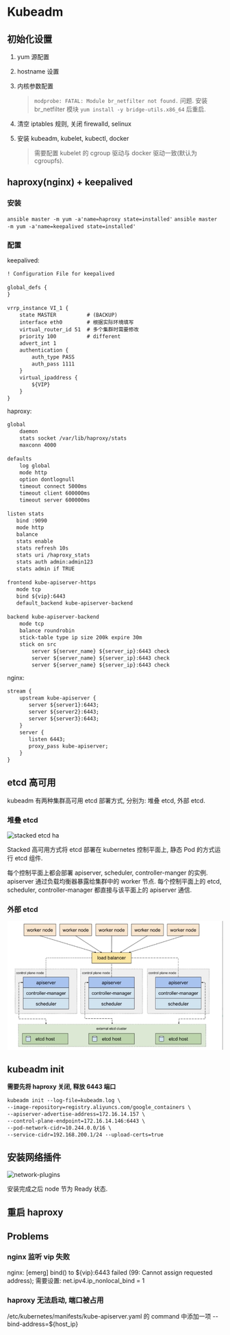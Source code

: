 # Kubeadm

## 初始化设置

1. yum 源配置

2. hostname 设置

3. 内核参数配置
   > `modprobe: FATAL: Module br_netfilter not found.` 问题.
   > 安装 br_netfilter 模块 `yum install -y bridge-utils.x86_64` 后重启.

4. 清空 iptables 规则, 关闭 firewalld, selinux

5. 安装 kubeadm, kubelet, kubectl, docker
   > 需要配置 kubelet 的 cgroup 驱动与 docker 驱动一致(默认为 cgroupfs).

## haproxy(nginx) + keepalived

### 安装

`ansible master -m yum -a'name=haproxy state=installed'`
`ansible master -m yum -a'name=keepalived state=installed'`

### 配置

keepalived:

```shell
! Configuration File for keepalived

global_defs {
}

vrrp_instance VI_1 {
    state MASTER          # (BACKUP)
    interface eth0        # 根据实际环境填写
    virtual_router_id 51  # 多个集群时需要修改
    priority 100          # different
    advert_int 1
    authentication {
        auth_type PASS
        auth_pass 1111
    }
    virtual_ipaddress {
        ${VIP}
    }
}
```

haproxy:

```shell
global
    daemon
    stats socket /var/lib/haproxy/stats
    maxconn 4000

defaults
    log global
    mode http
    option dontlognull
    timeout connect 5000ms
    timeout client 600000ms
    timeout server 600000ms

listen stats
   bind :9090
   mode http
   balance
   stats enable
   stats refresh 10s
   stats uri /haproxy_stats
   stats auth admin:admin123
   stats admin if TRUE

frontend kube-apiserver-https
   mode tcp
   bind ${vip}:6443
   default_backend kube-apiserver-backend

backend kube-apiserver-backend
    mode tcp
    balance roundrobin
    stick-table type ip size 200k expire 30m
    stick on src
        server ${server_name} ${server_ip}:6443 check
        server ${server_name} ${server_ip}:6443 check
        server ${server_name} ${server_ip}:6443 check
```

nginx:

```nginx
stream {
    upstream kube-apiserver {
       server ${server1}:6443;
       server ${server2}:6443;
       server ${server3}:6443;
    }
    server {
       listen 6443;
       proxy_pass kube-apiserver;
    }
}
```

## etcd 高可用

kubeadm 有两种集群高可用 etcd 部署方式, 分别为: 堆叠 etcd, 外部 etcd.

### 堆叠 etcd

![stacked etcd ha](./iamges/ha_stacked.png)

Stacked 高可用方式将 etcd 部署在 kubernetes 控制平面上, 静态 Pod 的方式运行 etcd 组件.

每个控制平面上都会部署 apiserver, scheduler, controller-manger 的实例. apiserver 通过负载均衡器暴露给集群中的 worker 节点.
每个控制平面上的 etcd, scheduler, controller-manager 都直接与该平面上的 apiserver 通信.


### 外部 etcd

![external etcd ha](./images/ha_external.png)

## kubeadm init

**需要先将 haproxy 关闭, 释放 6443 端口**

```shell
kubeadm init --log-file=kubeadm.log \
--image-repository=registry.aliyuncs.com/google_containers \
--apiserver-advertise-address=172.16.14.157 \
--control-plane-endpoint=172.16.14.146:6443 \
--pod-network-cidr=10.244.0.0/16 \
--service-cidr=192.168.200.1/24 --upload-certs=true
```

## 安装网络插件

![network-plugins](https://kubernetes.io/docs/concepts/cluster-administration/networking/)

安装完成之后 node 节为 Ready 状态.

## 重启 haproxy

## Problems

### nginx 监听 vip 失败

nginx: [emerg] bind() to ${vip}:6443 failed (99: Cannot assign requested address);
需要设置: net.ipv4.ip_nonlocal_bind = 1

### haproxy 无法启动, 端口被占用

/etc/kubernetes/manifests/kube-apiserver.yaml 的 command 中添加一项 --bind-address=${host_ip}